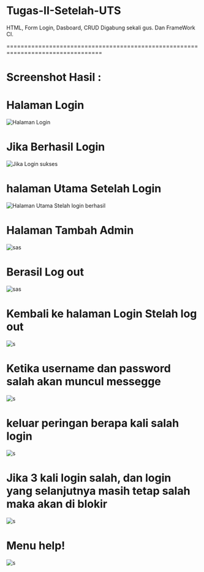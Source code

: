 # Tugas-II-Setelah-UTS
HTML, Form Login, Dasboard, CRUD Digabung sekali gus. Dan FrameWork CI.

=================================================================================

# Screenshot Hasil :

# Halaman Login

![Halaman Login](https://github.com/JakaOktorio/Tugas-II-Setelah-UTS/blob/master/HTML_Login_Dasboard_CRUD/Screenshot%20hasil/Screenshot1%20halaman%20login.jpg)

# Jika Berhasil Login

![Jika Login sukses](https://github.com/JakaOktorio/Tugas-II-Setelah-UTS/blob/master/HTML_Login_Dasboard_CRUD/Screenshot%20hasil/Screenshot_login%20berhasil.jpg)

# halaman Utama Setelah Login 

![Halaman Utama Stelah login berhasil](https://github.com/JakaOktorio/Tugas-II-Setelah-UTS/blob/master/HTML_Login_Dasboard_CRUD/Screenshot%20hasil/Halaman%20utama%20ketika%20selesai%20login%2C%20Dashboard.jpg)

# Halaman Tambah Admin

![sas](https://github.com/JakaOktorio/Tugas-II-Setelah-UTS/blob/master/HTML_Login_Dasboard_CRUD/Screenshot%20hasil/Halaman%20Tambah%20Admin.jpg)

# Berasil Log out

![sas](https://github.com/JakaOktorio/Tugas-II-Setelah-UTS/blob/master/HTML_Login_Dasboard_CRUD/Screenshot%20hasil/Screenshot_berhasil%20log%20out.jpg)

# Kembali ke halaman Login Stelah log out

![s](https://github.com/JakaOktorio/Tugas-II-Setelah-UTS/blob/master/HTML_Login_Dasboard_CRUD/Screenshot%20hasil/Screenshot_kembali%20kemenu%20login%20setelah%20selesai%20log%20out.jpg)

# Ketika username dan password salah akan muncul messegge

![s](https://github.com/JakaOktorio/Tugas-II-Setelah-UTS/blob/master/HTML_Login_Dasboard_CRUD/Screenshot%20hasil/Screenshot_ketika%20username%20atau%20pasword%20salah.jpg)

# keluar peringan berapa kali salah login

![s](https://github.com/JakaOktorio/Tugas-II-Setelah-UTS/blob/master/HTML_Login_Dasboard_CRUD/Screenshot%20hasil/Screenshot_keluar%20peringatan%20berapa%20kali%20salah%20login.jpg)

# Jika 3 kali login salah, dan login yang selanjutnya masih tetap salah maka akan di blokir  

![s](https://github.com/JakaOktorio/Tugas-II-Setelah-UTS/blob/master/HTML_Login_Dasboard_CRUD/Screenshot%20hasil/Screenshot_jika%20salah%203%20kalih%20login%20keempat%20salah%20maka%20di%20blokir.jpg)

# Menu help!

![s](https://github.com/JakaOktorio/Tugas-II-Setelah-UTS/blob/master/HTML_Login_Dasboard_CRUD/Screenshot%20hasil/Screenshot_menu%20help.jpg)
